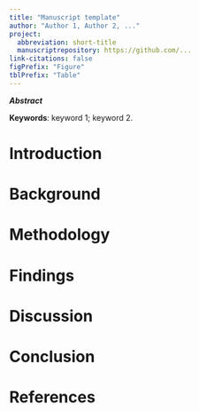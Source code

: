 ```yaml
---
title: "Manuscript template"
author: "Author 1, Author 2, ..."
project:
  abbreviation: short-title
  manuscriptrepository: https://github.com/...
link-citations: false
figPrefix: "Figure"
tblPrefix: "Table"
---
```


**_Abstract_**

**Keywords**: keyword 1; keyword 2.

# Introduction

# Background

# Methodology

# Findings

# Discussion

# Conclusion

# References

